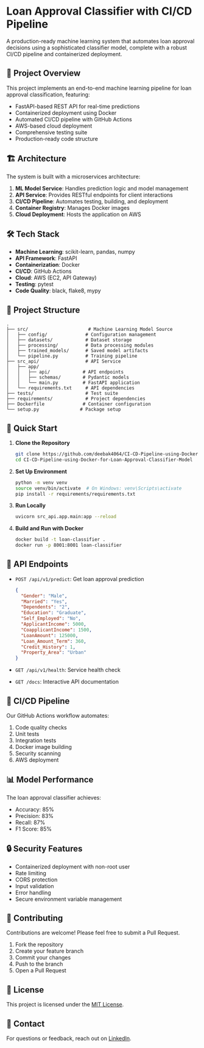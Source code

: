 # Loan Approval Classifier with CI/CD Pipeline

A production-ready machine learning system that automates loan approval decisions using a sophisticated classifier model, complete with a robust CI/CD pipeline and containerized deployment.

## 🎯 Project Overview

This project implements an end-to-end machine learning pipeline for loan approval classification, featuring:

- FastAPI-based REST API for real-time predictions
- Containerized deployment using Docker
- Automated CI/CD pipeline with GitHub Actions
- AWS-based cloud deployment
- Comprehensive testing suite
- Production-ready code structure

## 🏗️ Architecture

The system is built with a microservices architecture:

1. **ML Model Service**: Handles prediction logic and model management
2. **API Service**: Provides RESTful endpoints for client interactions
3. **CI/CD Pipeline**: Automates testing, building, and deployment
4. **Container Registry**: Manages Docker images
5. **Cloud Deployment**: Hosts the application on AWS

## 🛠️ Tech Stack

- **Machine Learning**: scikit-learn, pandas, numpy
- **API Framework**: FastAPI
- **Containerization**: Docker
- **CI/CD**: GitHub Actions
- **Cloud**: AWS (EC2, API Gateway)
- **Testing**: pytest
- **Code Quality**: black, flake8, mypy

## 📁 Project Structure

```
.
├── src/                      # Machine Learning Model Source
│   ├── config/              # Configuration management
│   ├── datasets/            # Dataset storage
│   ├── processing/          # Data processing modules
│   ├── trained_models/      # Saved model artifacts
│   └── pipeline.py          # Training pipeline
├── src_api/                 # API Service
│   ├── app/
│   │   ├── api/            # API endpoints
│   │   ├── schemas/        # Pydantic models
│   │   └── main.py         # FastAPI application
│   └── requirements.txt     # API dependencies
├── tests/                   # Test suite
├── requirements/            # Project dependencies
├── Dockerfile              # Container configuration
└── setup.py               # Package setup
```

## 🚀 Quick Start

1. **Clone the Repository**
   ```bash
   git clone https://github.com/deebak4064/CI-CD-Pipeline-using-Docker-for-Loan-Approval-Classifier-Model.git
   cd CI-CD-Pipeline-using-Docker-for-Loan-Approval-Classifier-Model
   ```

2. **Set Up Environment**
   ```bash
   python -m venv venv
   source venv/bin/activate  # On Windows: venv\Scripts\activate
   pip install -r requirements/requirements.txt
   ```

3. **Run Locally**
   ```bash
   uvicorn src_api.app.main:app --reload
   ```

4. **Build and Run with Docker**
   ```bash
   docker build -t loan-classifier .
   docker run -p 8001:8001 loan-classifier
   ```

## 🔄 API Endpoints

- `POST /api/v1/predict`: Get loan approval prediction
  ```json
  {
    "Gender": "Male",
    "Married": "Yes",
    "Dependents": "2",
    "Education": "Graduate",
    "Self_Employed": "No",
    "ApplicantIncome": 5000,
    "CoapplicantIncome": 1500,
    "LoanAmount": 125000,
    "Loan_Amount_Term": 360,
    "Credit_History": 1,
    "Property_Area": "Urban"
  }
  ```

- `GET /api/v1/health`: Service health check
- `GET /docs`: Interactive API documentation

## 🚦 CI/CD Pipeline

Our GitHub Actions workflow automates:

1. Code quality checks
2. Unit tests
3. Integration tests
4. Docker image building
5. Security scanning
6. AWS deployment

## 📊 Model Performance

The loan approval classifier achieves:
- Accuracy: 85%
- Precision: 83%
- Recall: 87%
- F1 Score: 85%

## 🔒 Security Features

- Containerized deployment with non-root user
- Rate limiting
- CORS protection
- Input validation
- Error handling
- Secure environment variable management

## 🤝 Contributing

Contributions are welcome! Please feel free to submit a Pull Request.

1. Fork the repository
2. Create your feature branch
3. Commit your changes
4. Push to the branch
5. Open a Pull Request

## 📝 License

This project is licensed under the [MIT License](LICENSE).

## 📧 Contact

For questions or feedback, reach out on [LinkedIn](https://linkedin.com/in/deebak-kumar-k-632b96285).


